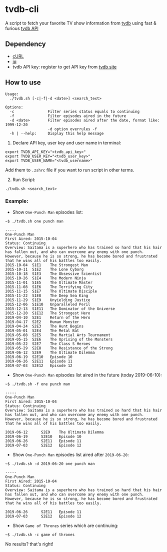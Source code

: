 tvdb-cli
========

A script to fetch your favorite TV show information from [tvdb](https://www.thetvdb.com/) using fast & furious [tvdb API](https://api.thetvdb.com/swagger#/)

## Dependency

- [cURL](https://curl.haxx.se/)
- [jq](https://stedolan.github.io/jq/)
- tvdb API key: register to get API key from [tvdb site](https://www.thetvdb.com/register)

## How to use

```
Usage:
  ./tvdb.sh [-c|-f|-d <date>] <search_text>

Options:
  -c               Filter series status equals to continuing
  -f               Filter episodes aired in the future
  -d <date>        Filter episodes aired after the date, format like: 1999-12-20
                   -d option overrules -f
  -h | --help:     Display this help message
```

1. Declare API key, user key and user name in terminal:

```
export TVDB_API_KEY="<tvdb_api_key>"
export TVDB_USER_KEY="<tvdb_user_key>"
export TVDB_USER_NAME="<tvdb_username>"
```

Add them to `.zshrc` file if you want to run script in other terms.

2. Run Script:

```
./tvdb.sh <search_text>
```

### Example:

- Show `One-Punch Man` episodes list:

```
~$ ./tvdb.sh one punch man

-----
One-Punch Man
First Aired: 2015-10-04
Status: Continuing
Overview: Saitama is a superhero who has trained so hard that his hair has fallen out, and who can overcome any enemy with one punch. However, because he is so strong, he has become bored and frustrated that he wins all of his battles too easily.
2015-10-04	S1E1	The Strongest Man
2015-10-11	S1E2	The Lone Cyborg
2015-10-18	S1E3	The Obsessive Scientist
2015-10-26	S1E4	The Modern Ninja
2015-11-01	S1E5	The Ultimate Master
2015-11-08	S1E6	The Terrifying City
2015-11-15	S1E7	The Ultimate Disciple
2015-11-22	S1E8	The Deep Sea King
2015-11-29	S1E9	Unyielding Justice
2015-12-06	S1E10	Unparalleled Peril
2015-12-13	S1E11	The Dominator of the Universe
2015-12-20	S1E12	The Strongest Hero
2019-04-10	S2E1	Return of the Hero
2019-04-17	S2E2	Human Monster
2019-04-24	S2E3	The Hunt Begins
2019-05-01	S2E4	The Metal Bat
2019-05-08	S2E5	The Martial Arts Tournament
2019-05-15	S2E6	The Uprising of the Monsters
2019-05-22	S2E7	The Class S Heroes
2019-05-29	S2E8	The Resistance of the Strong
2019-06-12	S2E9	The Ultimate Dilemma
2019-06-19	S2E10	Episode 10
2019-06-26	S2E11	Episode 11
2019-07-03	S2E12	Episode 12
```

- Show `One-Punch Man` episodes list aired in the future (today 2019-06-10):

```
~$ ./tvdb.sh -f one punch man

-----
One-Punch Man
First Aired: 2015-10-04
Status: Continuing
Overview: Saitama is a superhero who has trained so hard that his hair has fallen out, and who can overcome any enemy with one punch. However, because he is so strong, he has become bored and frustrated that he wins all of his battles too easily.

2019-06-12      S2E9    The Ultimate Dilemma
2019-06-19      S2E10   Episode 10
2019-06-26      S2E11   Episode 11
2019-07-03      S2E12   Episode 12
```

- Show `One-Punch Man` episodes list aired after `2019-06-20`:

```
~$ ./tvdb.sh -d 2019-06-20 one punch man

-----
One-Punch Man
First Aired: 2015-10-04
Status: Continuing
Overview: Saitama is a superhero who has trained so hard that his hair has fallen out, and who can overcome any enemy with one punch. However, because he is so strong, he has become bored and frustrated that he wins all of his battles too easily.

2019-06-26      S2E11   Episode 11
2019-07-03      S2E12   Episode 12
```

- Show `Game of Thrones` series which are continuing:

```
~$ ./tvdb.sh -c game of thrones
```
No results? that's right!
